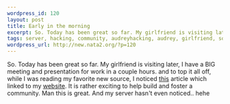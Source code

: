 ```yaml
--- 
wordpress_id: 120
layout: post
title: Early in the morning
excerpt: So. Today has been great so far. My girlfriend is visiting later, I have a BIG meeting and presentation for work in a couple hours. and to top it all off, while I was reading my favorite new source, I noticed this article which linked to my website. It is rather ex...
tags: server, hacking, community, audreyhacking, audrey, girlfriend, source
wordpress_url: http://new.nata2.org/?p=120
---
```

So. Today has been great so far. My girlfriend is visiting later, I have a BIG meeting and presentation for work in a couple hours. and to top it all off, while I was reading my favorite new source, I noticed <a href="http://slashdot.org/article.pl?sid=01/10/25/1222257&mode=thread&threshold=-1">this</a> article which linked to my <a href="http://www.audreyhacking.com">website</a>. It is rather exciting to help build and foster a community. Man this is great. And my server hasn't even noticed.. hehe
